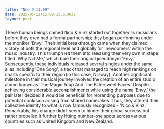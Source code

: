 ```yaml
---
title: "Neo @ 11:09"
date: 2025-05-12T11:09:13.510632
layout: post
---
```


These human beings named Nico & Vinz started out together as musicians before they even had a formal partnership; they began performing under the moniker 'Envy.' Their initial breakthrough came when they claimed victory at both the regional level and globally for 'newcomers' within the music industry. This triumph led them into releasing their very own mixtape titled 'Why Not Me,' which bore their original pseudonym 'Envy.' Subsequently, these individuals released several singles under the same alias including 'One Song', a track that managed to reach high rankings on charts specific to their region (in this case, Norway). Another significant milestone in their musical journey involved the creation of an entire studio album known as 'The Magic Soup And The Bittersweet Faces.' Despite achieving considerable accomplishments while using the name 'Envy,' the pair later decided it would be beneficial for rebranding purposes due to potential confusion arising from shared namesakes. Thus, they altered their collective identity to what is now famously recognized - 'Nico & Vinz.' Remarkably, this change didn't seem to hinder their global success but rather propelled it further by hitting number-one spots across various countries such as United Kingdom and New Zealand.